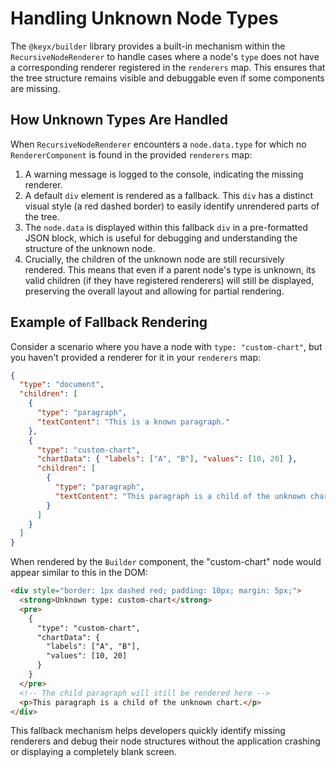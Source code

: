 # Handling Unknown Node Types

The `@keyx/builder` library provides a built-in mechanism within the `RecursiveNodeRenderer` to handle cases where a node's `type` does not have a corresponding renderer registered in the `renderers` map. This ensures that the tree structure remains visible and debuggable even if some components are missing.

## How Unknown Types Are Handled

When `RecursiveNodeRenderer` encounters a `node.data.type` for which no `RendererComponent` is found in the provided `renderers` map:

1.  A warning message is logged to the console, indicating the missing renderer.
2.  A default `div` element is rendered as a fallback. This `div` has a distinct visual style (a red dashed border) to easily identify unrendered parts of the tree.
3.  The `node.data` is displayed within this fallback `div` in a pre-formatted JSON block, which is useful for debugging and understanding the structure of the unknown node.
4.  Crucially, the children of the unknown node are still recursively rendered. This means that even if a parent node's type is unknown, its valid children (if they have registered renderers) will still be displayed, preserving the overall layout and allowing for partial rendering.

## Example of Fallback Rendering

Consider a scenario where you have a node with `type: "custom-chart"`, but you haven't provided a renderer for it in your `renderers` map:

```json
{
  "type": "document",
  "children": [
    {
      "type": "paragraph",
      "textContent": "This is a known paragraph."
    },
    {
      "type": "custom-chart",
      "chartData": { "labels": ["A", "B"], "values": [10, 20] },
      "children": [
        {
          "type": "paragraph",
          "textContent": "This paragraph is a child of the unknown chart."
        }
      ]
    }
  ]
}
```

When rendered by the `Builder` component, the "custom-chart" node would appear similar to this in the DOM:

```html
<div style="border: 1px dashed red; padding: 10px; margin: 5px;">
  <strong>Unknown type: custom-chart</strong>
  <pre>
    {
      "type": "custom-chart",
      "chartData": {
        "labels": ["A", "B"],
        "values": [10, 20]
      }
    }
  </pre>
  <!-- The child paragraph will still be rendered here -->
  <p>This paragraph is a child of the unknown chart.</p>
</div>
```

This fallback mechanism helps developers quickly identify missing renderers and debug their node structures without the application crashing or displaying a completely blank screen.

